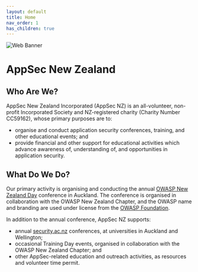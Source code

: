 ```yaml
---
layout: default
title: Home
nav_order: 1
has_children: true
---
```


![Web Banner](/assets/images/AppSecNZ_Web_Banner.png)

# AppSec New Zealand

## Who Are We?

AppSec New Zealand Incorporated (AppSec NZ) is an all-volunteer, non-profit Incorporated Society and NZ-registered charity (Charity Number CC59162), whose primary purposes are to:

* organise and conduct application security conferences, training, and other educational events; and
* provide financial and other support for educational activities which advance awareness of, understanding of, and opportunities in application security.

## What Do We Do?

Our primary activity is organising and conducting the annual [OWASP New Zealand Day](conference/index.md) conference in Auckland. The conference is organised in collaboration with the OWASP New Zealand Chapter, and the OWASP name and branding are used under license from the [OWASP Foundation](https://owasp.org).

In addition to the annual conference, AppSec NZ supports:

* annual [security.ac.nz](https://security.ac.nz) conferences, at universities in Auckland and Wellington; 
* occasional Training Day events, organised in collaboration with the OWASP New Zealand Chapter; and
* other AppSec-related education and outreach activities, as resources and volunteer time permit.

